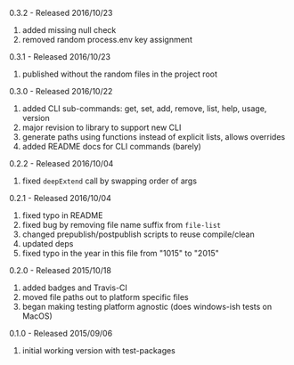 
0.3.2 - Released 2016/10/23

1. added missing null check
2. removed random process.env key assignment


0.3.1 - Released 2016/10/23

1. published without the random files in the project root

0.3.0 - Released 2016/10/22

1. added CLI sub-commands: get, set, add, remove, list, help, usage, version
2. major revision to library to support new CLI
3. generate paths using functions instead of explicit lists, allows overrides
4. added README docs for CLI commands (barely)


0.2.2 - Released 2016/10/04

1. fixed `deepExtend` call by swapping order of args


0.2.1 - Released 2016/10/04

1. fixed typo in README
2. fixed bug by removing file name suffix from `file-list`
3. changed prepublish/postpublish scripts to reuse compile/clean
4. updated deps
5. fixed typo in the year in this file from "1015" to "2015"


0.2.0 - Released 2015/10/18

1. added badges and Travis-CI
2. moved file paths out to platform specific files
3. began making testing platform agnostic (does windows-ish tests on MacOS)


0.1.0 - Released 2015/09/06

1. initial working version with test-packages
